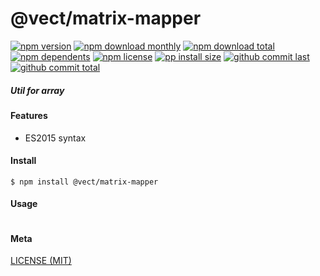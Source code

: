 # @vect/matrix-mapper

[![npm version][badge-npm-version]][url-npm]
[![npm download monthly][badge-npm-download-monthly]][url-npm]
[![npm download total][badge-npm-download-total]][url-npm]
[![npm dependents][badge-npm-dependents]][url-github]
[![npm license][badge-npm-license]][url-npm]
[![pp install size][badge-pp-install-size]][url-pp]
[![github commit last][badge-github-last-commit]][url-github]
[![github commit total][badge-github-commit-count]][url-github]

[//]: <> (Shields)
[badge-npm-version]: https://flat.badgen.net/npm/v/@vect/matrix-mapper
[badge-npm-download-monthly]: https://flat.badgen.net/npm/dm/@vect/matrix-mapper
[badge-npm-download-total]:https://flat.badgen.net/npm/dt/@vect/matrix-mapper
[badge-npm-dependents]: https://flat.badgen.net/npm/dependents/@vect/matrix-mapper
[badge-npm-license]: https://flat.badgen.net/npm/license/@vect/matrix-mapper
[badge-pp-install-size]: https://flat.badgen.net/packagephobia/install/@vect/matrix-mapper
[badge-github-last-commit]: https://flat.badgen.net/github/last-commit/hoyeungw/vect
[badge-github-commit-count]: https://flat.badgen.net/github/commits/hoyeungw/vect

[//]: <> (Link)
[url-npm]: https://npmjs.org/package/@vect/matrix-mapper
[url-pp]: https://packagephobia.now.sh/result?prev=@vect/matrix-mapper
[url-github]: https://github.com/hoyeungw/vect

##### Util for array

#### Features

- ES2015 syntax

#### Install
```console
$ npm install @vect/matrix-mapper
```

#### Usage
```js
```

#### Meta
[LICENSE (MIT)](LICENSE)
